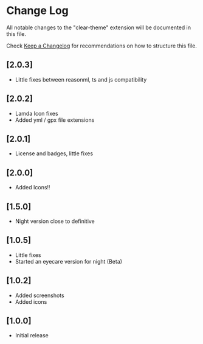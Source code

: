 # Change Log

All notable changes to the "clear-theme" extension will be documented in this file.

Check [Keep a Changelog](http://keepachangelog.com/) for recommendations on how to structure this file.

## [2.0.3]

- Little fixes between reasonml, ts and js compatibility

## [2.0.2]

- Lamda Icon fixes
- Added yml / gpx file extensions

## [2.0.1]

- License and badges, little fixes

## [2.0.0]

- Added Icons!!

## [1.5.0]

- Night version close to definitive

## [1.0.5]

- Little fixes
- Started an eyecare version for night (Beta)

## [1.0.2]

- Added screenshots
- Added icons

## [1.0.0]

- Initial release
